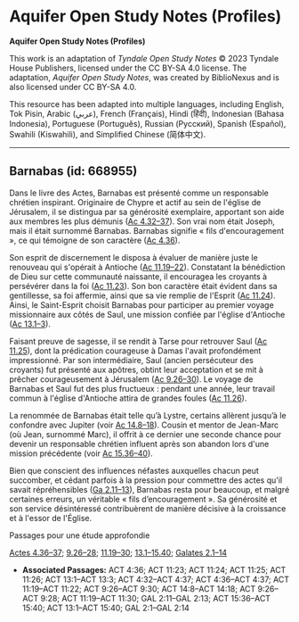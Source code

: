 # Aquifer Open Study Notes (Profiles)

**Aquifer Open Study Notes (Profiles)**

This work is an adaptation of *Tyndale Open Study Notes* © 2023 Tyndale House Publishers, licensed under the CC BY\-SA 4\.0 license. The adaptation, *Aquifer Open Study Notes*, was created by BiblioNexus and is also licensed under CC BY\-SA 4\.0\.

This resource has been adapted into multiple languages, including English, Tok Pisin, Arabic (عربي), French (Français), Hindi (हिंदी), Indonesian (Bahasa Indonesia), Portuguese (Português), Russian (Русский), Spanish (Español), Swahili (Kiswahili), and Simplified Chinese (简体中文).



--------------------------------

## Barnabas (id: 668955)

Dans le livre des Actes, Barnabas est présenté comme un responsable chrétien inspirant. Originaire de Chypre et actif au sein de l'église de Jérusalem, il se distingua par sa générosité exemplaire, apportant son aide aux membres les plus démunis ([Ac 4\.32–37](https://ref.ly/Acts4:32-Acts4:37)). Son vrai nom était Joseph, mais il était surnommé Barnabas. Barnabas signifie « fils d'encouragement », ce qui témoigne de son caractère ([Ac 4\.36](https://ref.ly/Acts4:36)).

Son esprit de discernement le disposa à évaluer de manière juste le renouveau qui s'opérait à Antioche ([Ac 11\.19–22](https://ref.ly/Acts11:19-Acts11:22)). Constatant la bénédiction de Dieu sur cette communauté naissante, il encouragea les croyants à persévérer dans la foi ([Ac 11\.23](https://ref.ly/Acts11:23)). Son bon caractère était évident dans sa gentillesse, sa foi affermie, ainsi que sa vie remplie de l'Esprit ([Ac 11\.24](https://ref.ly/Acts11:24)). Ainsi, le Saint\-Esprit choisit Barnabas pour participer au premier voyage missionnaire aux côtés de Saul, une mission confiée par l'église d'Antioche ([Ac 13\.1–3](https://ref.ly/Acts13:1-Acts13:3)).

Faisant preuve de sagesse, il se rendit à Tarse pour retrouver Saul ([Ac 11\.25](https://ref.ly/Acts11:25)), dont la prédication courageuse à Damas l'avait profondément impressionné. Par son intermédiaire, Saul (ancien persécuteur des croyants) fut présenté aux apôtres, obtint leur acceptation et se mit à prêcher courageusement à Jérusalem ([Ac 9\.26–30](https://ref.ly/Acts9:26-Acts9:30)). Le voyage de Barnabas et Saul fut des plus fructueux : pendant une année, leur travail commun à l'église d'Antioche attira de grandes foules ([Ac 11\.26](https://ref.ly/Acts11:26)).

La renommée de Barnabas était telle qu’à Lystre, certains allèrent jusqu’à le confondre avec Jupiter (voir [Ac 14\.8–18](https://ref.ly/Acts14:8-Acts14:18)). Cousin et mentor de Jean\-Marc (où Jean, surnommé Marc), il offrit à ce dernier une seconde chance pour devenir un responsable chrétien influent après son abandon lors d'une mission précédente (voir [Ac 15\.36–40](https://ref.ly/Acts15:36-Acts15:40)).

Bien que conscient des influences néfastes auxquelles chacun peut succomber, et cédant parfois à la pression pour commettre des actes qu'il savait répréhensibles ([Ga 2\.11–13](https://ref.ly/Gal2:11-Gal2:13)), Barnabas resta pour beaucoup, et malgré certaines erreurs, un véritable « fils d’encouragement ». Sa générosité et son service désintéressé contribuèrent de manière décisive à la croissance et à l'essor de l'Église.

Passages pour une étude approfondie

[Actes 4\.36–37](https://ref.ly/Acts4:36-Acts4:37); [9\.26–28](https://ref.ly/Acts9:26-Acts9:28); [11\.19–30](https://ref.ly/Acts11:19-Acts11:30); [13\.1–15\.40](https://ref.ly/Acts13:1-Acts15:40); [Galates 2\.1–14](https://ref.ly/Gal2:1-Gal2:14)

* **Associated Passages:** ACT 4:36; ACT 11:23; ACT 11:24; ACT 11:25; ACT 11:26; ACT 13:1–ACT 13:3; ACT 4:32–ACT 4:37; ACT 4:36–ACT 4:37; ACT 11:19–ACT 11:22; ACT 9:26–ACT 9:30; ACT 14:8–ACT 14:18; ACT 9:26–ACT 9:28; ACT 11:19–ACT 11:30; GAL 2:11–GAL 2:13; ACT 15:36–ACT 15:40; ACT 13:1–ACT 15:40; GAL 2:1–GAL 2:14

